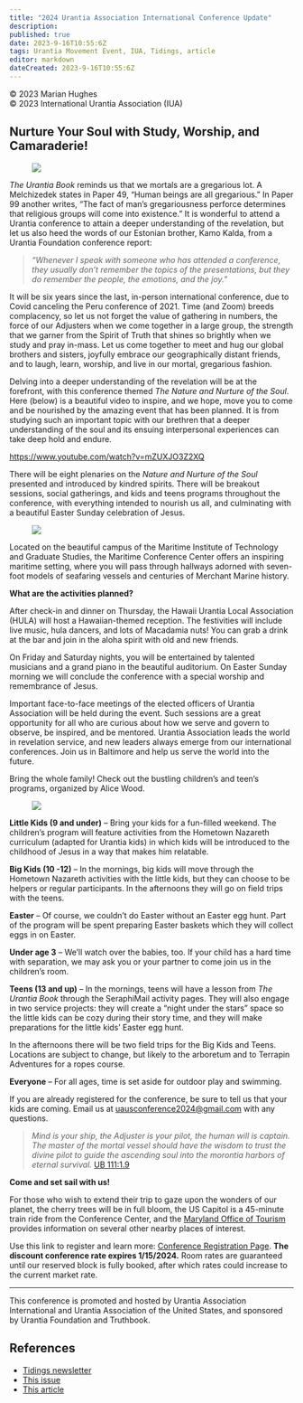 ```yaml
---
title: "2024 Urantia Association International Conference Update"
description: 
published: true
date: 2023-9-16T10:55:6Z
tags: Urantia Movement Event, IUA, Tidings, article
editor: markdown
dateCreated: 2023-9-16T10:55:6Z
---
```


<p class="v-card v-sheet theme--light grey lighten-3 px-2">© 2023 Marian Hughes<br>© 2023 International Urantia Association (IUA)</p>

## Nurture Your Soul with Study, Worship, and Camaraderie!

<figure id="Figure_4" class="image urantiapedia">
<img src="/image/article/IUA_Tidings/Baltimore-2-706x407.jpg">
</figure>

_The Urantia Book_ reminds us that we mortals are a gregarious lot. A Melchizedek states in Paper 49, “Human beings are all gregarious.” In Paper 99 another writes, “The fact of man’s gregariousness perforce determines that religious groups will come into existence.” It is wonderful to attend a Urantia conference to attain a deeper understanding of the revelation, but let us also heed the words of our Estonian brother, Kamo Kalda, from a Urantia Foundation conference report:

> _“Whenever I speak with someone who has attended a conference, they usually don’t remember the topics of the presentations, but they do remember the people, the emotions, and the joy.”_

It will be six years since the last, in-person international conference, due to Covid canceling the Peru conference of 2021. Time (and Zoom) breeds complacency, so let us not forget the value of gathering in numbers, the force of our Adjusters when we come together in a large group, the strength that we garner from the Spirit of Truth that shines so brightly when we study and pray in-mass. Let us come together to meet and hug our global brothers and sisters, joyfully embrace our geographically distant friends, and to laugh, learn, worship, and live in our mortal, gregarious fashion.

Delving into a deeper understanding of the revelation will be at the forefront, with this conference themed _The Nature and Nurture of the Soul_. Here (below) is a beautiful video to inspire, and we hope, move you to come and be nourished by the amazing event that has been planned. It is from studying such an important topic with our brethren that a deeper understanding of the soul and its ensuing interpersonal experiences can take deep hold and endure.

https://www.youtube.com/watch?v=mZUXJO3Z2XQ

There will be eight plenaries on the _Nature and Nurture of the Soul_ presented and introduced by kindred spirits. There will be breakout sessions, social gatherings, and kids and teens programs throughout the conference, with everything intended to nourish us all, and culminating with a beautiful Easter Sunday celebration of Jesus.

<figure id="Figure_5" class="image urantiapedia">
<img src="/image/article/IUA_Tidings/MaritimeConference-706x318.jpg">
</figure>

Located on the beautiful campus of the Maritime Institute of Technology and Graduate Studies, the Maritime Conference Center offers an inspiring maritime setting, where you will pass through hallways adorned with seven-foot models of seafaring vessels and centuries of Merchant Marine history.

**What are the activities planned?**

After check-in and dinner on Thursday, the Hawaii Urantia Local Association (HULA) will host a Hawaiian-themed reception. The festivities will include live music, hula dancers, and lots of Macadamia nuts! You can grab a drink at the bar and join in the aloha spirit with old and new friends.

On Friday and Saturday nights, you will be entertained by talented musicians and a grand piano in the beautiful auditorium. On Easter Sunday morning we will conclude the conference with a special worship and remembrance of Jesus.

Important face-to-face meetings of the elected officers of Urantia Association will be held during the event. Such sessions are a great opportunity for all who are curious about how we serve and govern to observe, be inspired, and be mentored. Urantia Association leads the world in revelation service, and new leaders always emerge from our international conferences. Join us in Baltimore and help us serve the world into the future.

Bring the whole family! Check out the bustling children’s and teen’s programs, organized by Alice Wood.

<figure id="Figure_6" class="image urantiapedia">
<img src="/image/article/IUA_Tidings/image-706x365.jpeg">
</figure>

**Little Kids (9 and under)** – Bring your kids for a fun-filled weekend. The children’s program will feature activities from the Hometown Nazareth curriculum (adapted for Urantia kids) in which kids will be introduced to the childhood of Jesus in a way that makes him relatable.

**Big Kids (10 -12)** – In the mornings, big kids will move through the Hometown Nazareth activities with the little kids, but they can choose to be helpers or regular participants. In the afternoons they will go on field trips with the teens.

**Easter** – Of course, we couldn’t do Easter without an Easter egg hunt. Part of the program will be spent preparing Easter baskets which they will collect eggs in on Easter.

**Under age 3** – We’ll watch over the babies, too. If your child has a hard time with separation, we may ask you or your partner to come join us in the children’s room.

**Teens (13 and up)** – In the mornings, teens will have a lesson from _The Urantia Book_ through the SeraphiMail activity pages. They will also engage in two service projects: they will create a “night under the stars” space so the little kids can be cozy during their story time, and they will make preparations for the little kids’ Easter egg hunt. 

In the afternoons there will be two field trips for the Big Kids and Teens. Locations are subject to change, but likely to the arboretum and to Terrapin Adventures for a ropes course.

**Everyone** – For all ages, time is set aside for outdoor play and swimming.

If you are already registered for the conference, be sure to tell us that your kids are coming. Email us at [uausconference2024@gmail.com](mailto:uausconference2024@gmail.com) with any questions.

> _Mind is your ship, the Adjuster is your pilot, the human will is captain. The master of the mortal vessel should have the wisdom to trust the divine pilot to guide the ascending soul into the morontia harbors of eternal_ _survival._ [UB 111:1.9](/en/The_Urantia_Book/111#p1_9)

**Come and set sail with us!**

For those who wish to extend their trip to gaze upon the wonders of our planet, the cherry trees will be in full bloom, the US Capitol is a 45-minute train ride from the Conference Center, and the [Maryland Office of Tourism](https://www.visitmaryland.org/10-cant-miss-things-do-baltimore) provides information on several other nearby places of interest.

Use this link to register and learn more: [Conference Registration Page](https://uaus.urantia-association.org/about-us/events/). **The discount conference rate expires 1/15/2024.** Room rates are guaranteed until our reserved block is fully booked, after which rates could increase to the current market rate.

---

This conference is promoted and hosted by Urantia Association International and Urantia Association of the United States, and sponsored by Urantia Foundation and Truthbook.

## References

- [Tidings newsletter](https://urantia-association.org/about-tidings-newsletter/)
- [This issue](https://urantia-association.org/newsletter/tidings-december-2023/)
- [This article](https://urantia-association.org/2024-urantia-association-conference-update)
